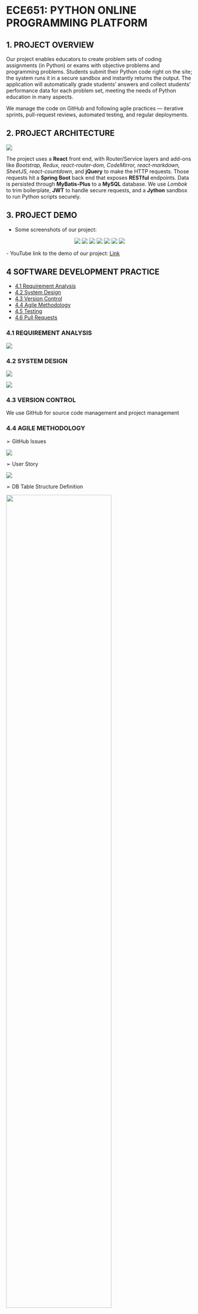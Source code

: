 # ECE651: PYTHON ONLINE PROGRAMMING PLATFORM


## 1. PROJECT OVERVIEW

Our project enables educators to create problem sets of coding assignments (in Python) or exams with objective problems and programming problems. Students submit their Python code right on the site; the system runs it in a secure sandbox and instantly returns the output. The application will automatically grade students’ answers and collect students’ performance data for each problem set, meeting the needs of Python education in many aspects.

We manage the code on GitHub and following agile practices — iterative sprints, pull-request reviews, automated testing, and regular deployments.

## 2. PROJECT ARCHITECTURE
<p><img src="assets/architecture.png"></p>

The project uses a **React** front end, with Router/Service layers and add-ons like *Bootstrap, Redux, react-router-dom, CodeMirror, react-markdown, SheetJS, react-countdown*, and **jQuery** to make the HTTP requests. Those requests hit a **Spring Boot** back end that exposes **RESTful** endpoints. Data is persisted through **MyBatis-Plus** to a **MySQL** database. We use *Lombok* to trim boilerplate, **JWT** to handle secure requests, and a **Jython** sandbox to run Python scripts securely.

## 3. PROJECT DEMO
- Some screenshots of our project: 
<p align="center">
<img src="assets/p09_0.jpg">
<img src="assets/p15_1.jpg">
<img src="assets/p22_0.jpg">
<img src="assets/p32_0.jpg">
<img src="assets/p35_0.jpg">
<img src="assets/p23_0.jpg">
<img src="assets/p36_0.jpg">

</p>
- YouTube link to the demo of our project: <a href="https://www.youtube.com/watch?v=2cjOvgZCeMo">Link</a>


## 4 SOFTWARE DEVELOPMENT PRACTICE
- [4.1 Requirement Analysis](#41-requirement-analysis)
- [4.2 System Design](#42-system-design)
- [4.3 Version Control](#43-version-control)
- [4.4 Agile Methodology](#44-agile-methodology)
- [4.5 Testing](#45-testing)
- [4.6 Pull Requests](#46-pull-requests)
### 4.1 REQUIREMENT ANALYSIS
<p><img src="assets/requirement%20analysis.png"></p>

### 4.2 SYSTEM DESIGN
<p><img src="assets/system%20design.png"></p>
<p><img src="assets/schema.png"></p>

### 4.3 VERSION CONTROL
We use GitHub for source code management and project management

### 4.4 AGILE METHODOLOGY
➢ GitHub Issues
<p><img src="assets/p46_0.jpg"></p>
➢ User Story
<p><img src="assets/p47_0.jpg"></p>
➢ DB Table Structure Definition
<p><img src="assets/p48_0.jpg" style="width:75%;"></p>
➢ API Definition
<p><img src="assets/p48_1.jpg" style="width:75%;"></p>
➢ Kanban Board
<p><img src="assets/p49_0.jpg"></p>

### 4.5 TESTING
➢ Unit Test – Junit
<p><img src="assets/p50_0.jpg" style="width:75%;"></p>
➢ Unit Test – Jest
<p><img src="assets/p50_1.jpg" style="width:75%;"></p>
➢ API Testing – Postman
<p><img src="assets/p51_0.jpg" style="width:75%;"></p>
➢ UI Testing – Selenium
<p><img src="assets/p51_1.png" style="width:75%;"></p>
➢ GitHub Actions for CI and Auto Testing
<p><img src="assets/p52_0.jpg"></p>

### 4.6 Pull Requests
<p><img src="assets/p55_0.jpg"></p>



## 5 DEPLOYMENT ON AWS

➢ AWS Servers
<p><img src="assets/p53_0.jpg"></p>

➢ AWS Continuous Deployment (CD)
<p><img src="assets/p54_0.jpg"></p>

## 6 DEVELOPMENT TEAM
![Development Team](assets/Development%20Team.jpg)


